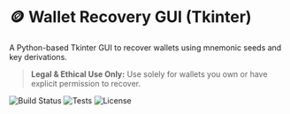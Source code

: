 # 🪙 Wallet Recovery GUI (Tkinter)

A Python-based Tkinter GUI to recover wallets using mnemonic seeds and key derivations.

> **Legal & Ethical Use Only:** Use solely for wallets you own or have explicit permission to recover.

![Build Status](https://github.com/SushankYerva/wallet_recovery/actions/workflows/ci.yml/badge.svg)
![Tests](https://img.shields.io/badge/tests-passing-brightgreen)
![License](https://img.shields.io/github/license/<your-username>/wallet-recovery-gui)

